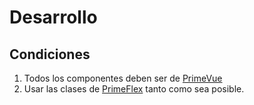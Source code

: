 # Desarrollo

## Condiciones
1. Todos los componentes deben ser de [PrimeVue](https://primevue.org/)
2. Usar las clases de [PrimeFlex](https://primeflex.org/) tanto como sea posible.
